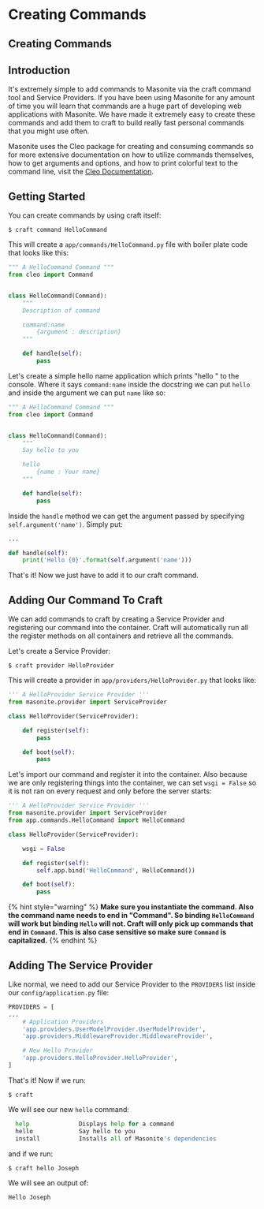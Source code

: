 # Creating Commands

## Creating Commands

## Introduction

It's extremely simple to add commands to Masonite via the craft command tool and Service Providers. If you have been using Masonite for any amount of time you will learn that commands are a huge part of developing web applications with Masonite. We have made it extremely easy to create these commands and add them to craft to build really fast personal commands that you might use often.

Masonite uses the Cleo package for creating and consuming commands so for more extensive documentation on how to utilize commands themselves, how to get arguments and options, and how to print colorful text to the command line, visit the [Cleo Documentation](http://cleo.readthedocs.io/en/latest/).

## Getting Started

You can create commands by using craft itself:

```text
$ craft command HelloCommand
```

This will create a `app/commands/HelloCommand.py` file with boiler plate code that looks like this:

```python
""" A HelloCommand Command """
from cleo import Command


class HelloCommand(Command):
    """
    Description of command

    command:name
        {argument : description}
    """

    def handle(self):
        pass
```

Let's create a simple hello name application which prints "hello " to the console. Where it says `command:name` inside the docstring we can put `hello` and inside the argument we can put `name` like so:

```python
""" A HelloCommand Command """
from cleo import Command


class HelloCommand(Command):
    """
    Say hello to you

    hello
        {name : Your name}
    """

    def handle(self):
        pass
```

Inside the `handle` method we can get the argument passed by specifying `self.argument('name')`. Simply put:

```python
...

def handle(self):
    print('Hello {0}'.format(self.argument('name')))
```

That's it! Now we just have to add it to our craft command.

## Adding Our Command To Craft

We can add commands to craft by creating a Service Provider and registering our command into the container. Craft will automatically run all the register methods on all containers and retrieve all the commands.

Let's create a Service Provider:

```text
$ craft provider HelloProvider
```

This will create a provider in `app/providers/HelloProvider.py` that looks like:

```python
''' A HelloProvider Service Provider '''
from masonite.provider import ServiceProvider

class HelloProvider(ServiceProvider):

    def register(self):
        pass

    def boot(self):
        pass
```

Let's import our command and register it into the container. Also because we are only registering things into the container, we can set `wsgi = False` so it is not ran on every request and only before the server starts:

```python
''' A HelloProvider Service Provider '''
from masonite.provider import ServiceProvider
from app.commands.HelloCommand import HelloCommand

class HelloProvider(ServiceProvider):

    wsgi = False

    def register(self):
        self.app.bind('HelloCommand', HelloCommand())

    def boot(self):
        pass
```

{% hint style="warning" %}
**Make sure you instantiate the command. Also the command name needs to end in "Command". So binding **`HelloCommand`** will work but binding **`Hello`** will not. Craft will only pick up commands that end in **`Command`**. This is also case sensitive so make sure **`Command`** is capitalized.**
{% endhint %}

## Adding The Service Provider

Like normal, we need to add our Service Provider to the `PROVIDERS` list inside our `config/application.py` file:

```python
PROVIDERS = [
...
    # Application Providers
    'app.providers.UserModelProvider.UserModelProvider',
    'app.providers.MiddlewareProvider.MiddlewareProvider',

    # New Hello Provider
    'app.providers.HelloProvider.HelloProvider',
]
```

That's it! Now if we run:

```text
$ craft
```

We will see our new `hello` command:

```python
  help              Displays help for a command
  hello             Say hello to you
  install           Installs all of Masonite's dependencies
```

and if we run:

```text
$ craft hello Joseph
```

We will see an output of:

```text
Hello Joseph
```


